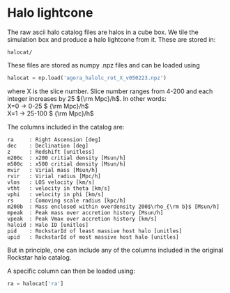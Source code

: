 # Halo lightcone

The raw ascii halo catalog files are halos in a cube box.
We tile the simulation box and produce a halo lightcone from it.
These are stored in:


 ```halocat/```


These files are stored as numpy .npz files and can be loaded using 

```python
halocat = np.load('agora_halolc_rot_X_v050223.npz')
```
where X is the slice number. Slice number ranges from 4-200 and each integer increases by 25 ${\rm Mpc}/h$.
In other words:<BR>
X=0 -> 0-25 $ {\rm Mpc}/h$ <BR>
X=1 -> 25-100 $ {\rm Mpc}/h$ <BR>


The columns included in the catalog are: <BR>
```
ra     : Right Ascension [deg] 
dec    : Declination [deg]  
z      : Redshift [unitless]      
m200c  : x200 critial density [Msun/h]
m500c  : x500 critial density [Msun/h]
mvir   : Virial mass [Msun/h] 
rvir   : Virial radius [Mpc/h] 
vlos   : LOS velocity [km/s]  
vtht   : velocity in theta [km/s]  
vphi   : velocity in phi [km/s]  
rs     : Comoving scale radius [kpc/h]   
m200b  : Mass enclosed within overdensity 200$\rho_{\rm b}$ [Msun/h]
mpeak  : Peak mass over accretion history [Msun/h]
vpeak  : Peak Vmax over accretion history [km/s]
haloid : Halo ID [unitles]   
pid    : RockstarId of least massive host halo [unitles]
upid   : RockstarId of most massive host halo [unitles]
```
But in principle, one can include any of the columns included in the original Rockstar halo catalog.

A specific column can then be loaded using: 

```python
ra = halocat['ra']
```
